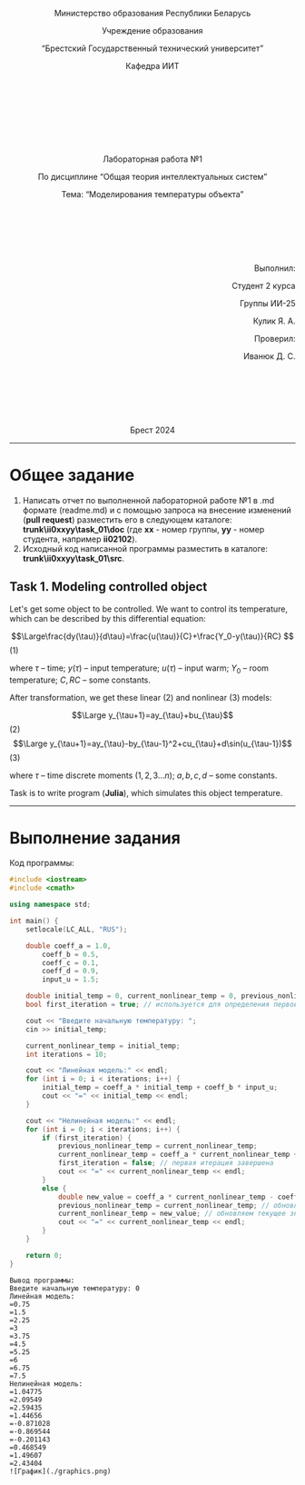<p align="center"> Министерство образования Республики Беларусь</p>
<p align="center">Учреждение образования</p>
<p align="center">“Брестский Государственный технический университет”</p>
<p align="center">Кафедра ИИТ</p>
<br><br><br><br><br><br><br>
<p align="center">Лабораторная работа №1</p>
<p align="center">По дисциплине “Общая теория интеллектуальных систем”</p>
<p align="center">Тема: “Моделирования температуры объекта”</p>
<br><br><br><br><br>
<p align="right">Выполнил:</p>
<p align="right">Студент 2 курса</p>
<p align="right">Группы ИИ-25</p>
<p align="right">Кулик Я. А.</p>
<p align="right">Проверил:</p>
<p align="right">Иванюк Д. С.</p>
<br><br><br><br><br>
<p align="center">Брест 2024</p>

<hr>

# Общее задание #
1. Написать отчет по выполненной лабораторной работе №1 в .md формате (readme.md) и с помощью запроса на внесение изменений (**pull request**) разместить его в следующем каталоге: **trunk\ii0xxyy\task_01\doc** (где **xx** - номер группы, **yy** - номер студента, например **ii02102**).
2. Исходный код написанной программы разместить в каталоге: **trunk\ii0xxyy\task_01\src**.
## Task 1. Modeling controlled object ##
Let's get some object to be controlled. We want to control its temperature, which can be described by this differential equation:

$$\Large\frac{dy(\tau)}{d\tau}=\frac{u(\tau)}{C}+\frac{Y_0-y(\tau)}{RC} $$ (1)

where $\tau$ – time; $y(\tau)$ – input temperature; $u(\tau)$ – input warm; $Y_0$ – room temperature; $C,RC$ – some constants.

After transformation, we get these linear (2) and nonlinear (3) models:

$$\Large y_{\tau+1}=ay_{\tau}+bu_{\tau}$$ (2)
$$\Large y_{\tau+1}=ay_{\tau}-by_{\tau-1}^2+cu_{\tau}+d\sin(u_{\tau-1})$$ (3)

where $\tau$ – time discrete moments ($1,2,3{\dots}n$); $a,b,c,d$ – some constants.

Task is to write program (**Julia**), which simulates this object temperature.

<hr>

# Выполнение задания #

Код программы:
```C++
#include <iostream>
#include <cmath>

using namespace std;

int main() {
    setlocale(LC_ALL, "RUS");

    double coeff_a = 1.0,
        coeff_b = 0.5,
        coeff_c = 0.1,
        coeff_d = 0.9,
        input_u = 1.5;

    double initial_temp = 0, current_nonlinear_temp = 0, previous_nonlinear_temp = 0;
    bool first_iteration = true; // используется для определения первой итерации

    cout << "Введите начальную температуру: ";
    cin >> initial_temp;

    current_nonlinear_temp = initial_temp;
    int iterations = 10;

    cout << "Линейная модель:" << endl;
    for (int i = 0; i < iterations; i++) {
        initial_temp = coeff_a * initial_temp + coeff_b * input_u;
        cout << "=" << initial_temp << endl;
    }

    cout << "Нелинейная модель:" << endl;
    for (int i = 0; i < iterations; i++) {
        if (first_iteration) {
            previous_nonlinear_temp = current_nonlinear_temp;
            current_nonlinear_temp = coeff_a * current_nonlinear_temp + coeff_c * input_u + coeff_d * sin(input_u);
            first_iteration = false; // первая итерация завершена
            cout << "=" << current_nonlinear_temp << endl;
        }
        else {
            double new_value = coeff_a * current_nonlinear_temp - coeff_b * pow(previous_nonlinear_temp, 2) + coeff_c * input_u + coeff_d * sin(input_u);
            previous_nonlinear_temp = current_nonlinear_temp; // обновляем предыдущее значение
            current_nonlinear_temp = new_value; // обновляем текущее значение
            cout << "=" << current_nonlinear_temp << endl;
        }
    }

    return 0;
}

```     
```
Вывод программы:
Введите начальную температуру: 0
Линейная модель:
=0.75
=1.5
=2.25
=3
=3.75
=4.5
=5.25
=6
=6.75
=7.5
Нелинейная модель:
=1.04775
=2.09549
=2.59435
=1.44656
=-0.871028
=-0.869544
=-0.201143
=0.468549
=1.49607
=2.43404
![График](./graphics.png)
